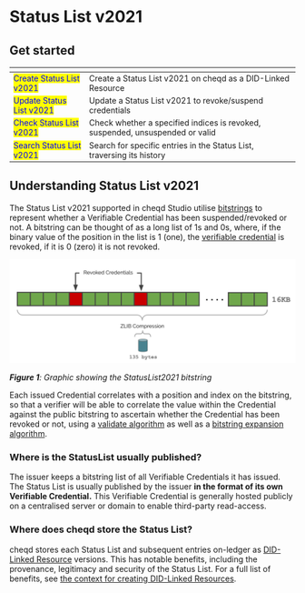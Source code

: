 # Status List v2021

## Get started

<table data-card-size="large" data-view="cards"><thead><tr><th></th><th></th></tr></thead><tbody><tr><td><mark style="color:blue;">Create Status List v2021</mark></td><td>Create a Status List v2021 on cheqd as a DID-Linked Resource</td></tr><tr><td><mark style="color:blue;">Update Status List v2021</mark></td><td>Update a Status List v2021 to revoke/suspend credentials</td></tr><tr><td><mark style="color:blue;">Check Status List v2021</mark></td><td>Check whether a specified indices is revoked, suspended, unsuspended or valid</td></tr><tr><td><mark style="color:blue;">Search Status List v2021</mark></td><td>Search for specific entries in the Status List, traversing its history</td></tr></tbody></table>

## Understanding Status List v2021

The Status List v2021 supported in cheqd Studio utilise [bitstrings](https://w3c-ccg.github.io/vc-status-list-2021/#conceptual-framework) to represent whether a Verifiable Credential has been suspended/revoked or not. A bitstring can be thought of as a long list of 1s and 0s, where, if the binary value of the position in the list is 1 (one), the [verifiable credential](https://w3c-ccg.github.io/vc-status-list-2021/#dfn-verifiable-credentials) is revoked, if it is 0 (zero) it is not revoked.

![Graphic showing the StatusList2021 bitstring](<../../../.gitbook/assets/StatusList21 Bitstring.png>)

_**Figure 1**: Graphic showing the StatusList2021 bitstring_

Each issued Credential correlates with a position and index on the bitstring, so that a verifier will be able to correlate the value within the Credential against the public bitstring to ascertain whether the Credential has been revoked or not, using a [validate algorithm](https://w3c-ccg.github.io/vc-status-list-2021/#validate-algorithm) as well as a [bitstring expansion algorithm](https://w3c-ccg.github.io/vc-status-list-2021/#bitstring-expansion-algorithm).

### Where is the StatusList usually published?

The issuer keeps a bitstring list of all Verifiable Credentials it has issued. The Status List is usually published by the issuer **in the format of its own Verifiable Credential.** This Verifiable Credential is generally hosted publicly on a centralised server or domain to enable third-party read-access.

### Where does cheqd store the Status List?

cheqd stores each Status List and subsequent entries on-ledger as [DID-Linked Resource](../../../architecture/adr-list/adr-002-did-linked-resources.md) versions. This has notable benefits, including the provenance, legitimacy and security of the Status List. For a full list of benefits, see [the context for creating DID-Linked Resources](../../did-linked-resources/understanding-dlrs/context.md).
